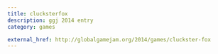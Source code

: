 ```yaml
---
title: clucksterfox
description: ggj 2014 entry
category: games

external_href: http://globalgamejam.org/2014/games/cluckster-fox
---
```

